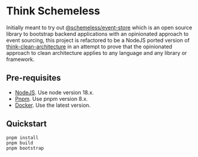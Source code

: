 # Think Schemeless

Initially meant to try out [@schemeless/event-store](https://github.com/schemeless/event-store) which is an
open source library to bootstrap backend applications with an opinionated approach to event sourcing,
this project is refactored to be a NodeJS ported version of [think-clean-architecture](https://github.com/gyles/think-clean-architecture) in an attempt to prove that the opinionated approach to clean architecture
applies to any language and any library or framework.

## Pre-requisites

- [NodeJS](https://nodejs.org/en/download/). Use node version 18.x.
- [Pnpm](https://pnpm.io/installation). Use pnpm version 8.x.
- [Docker](https://docs.docker.com/engine/install/). Use the latest version.

## Quickstart

```
pnpm install
pnpm build
pnpm bootstrap
```

